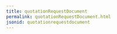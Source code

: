 ```yaml
---
title: quotationRequestDocument
permalink: quotationRequestDocument.html
jsonid: quotationrequestdocument
---
```

